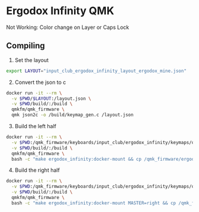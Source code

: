 # Ergodox Infinity QMK
Not Working:
Color change on Layer or Caps Lock

## Compiling

1. Set the layout
```bash
export LAYOUT="input_club_ergodox_infinity_layout_ergodox_mine.json"
```

2. Convert the json to c
```bash
docker run -it --rm \
  -v $PWD/$LAYOUT:/layout.json \
  -v $PWD/build/:/build \
  qmkfm/qmk_firmware \
  qmk json2c -o /build/keymap_gen.c /layout.json
```

3. Build the left half
```bash
docker run -it --rm \
  -v $PWD:/qmk_firmware/keyboards/input_club/ergodox_infinity/keymaps/docker-mount \
  -v $PWD/build/:/build \
  qmkfm/qmk_firmware \
  bash -c "make ergodox_infinity:docker-mount && cp /qmk_firmware/ergodox_infinity_docker-mount.bin /build/left.bin"
```

4. Build the right half
```bash
docker run -it --rm \
  -v $PWD:/qmk_firmware/keyboards/input_club/ergodox_infinity/keymaps/docker-mount \
  -v $PWD/build/:/build \
  qmkfm/qmk_firmware \
  bash -c "make ergodox_infinity:docker-mount MASTER=right && cp /qmk_firmware/ergodox_infinity_docker-mount.bin /build/right.bin"
```